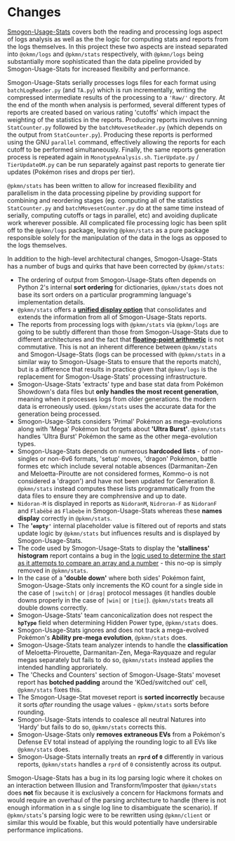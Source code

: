 # Changes

[Smogon-Usage-Stats](https://github.com/Antar1011/Smogon-Usage-Stats) covers both the reading and
processing logs aspect of logs analysis as well as the the logic for computing stats and reports
from the logs themselves. In this project these two aspects are instead separated into `@okmn/logs`
and `@pkmn/stats` respectively, with `@pkmn/logs` being substantially more sophisticated than the
data pipeline provided by Smogon-Usage-Stats for increased flexibilty and performance.

Smogon-Usage-Stats serially processes logs files for each format using `batchLogReader.py` (and
`TA.py`) which is run incrementally, writing the compressed intermediate results of the processing
to a `'Raw/'` directory.  At the end of the month when analysis is performed, several different
types of reports are created based on various rating 'cutoffs' which impact the weighting of the
statistics in the reports. Producing reports involves running `StatCounter.py` followed by the
`batchMovesetReader.py` (which depends on the output from `StatCounter.py`). Producing these reports
is performed using the GNU `parallel` command, effectively allowing the reports for each cutoff to
be performed simultaneously. Finally, the same reports generation process is repeated again in
`MonotypeAnalysis.sh`. `TierUpdate.py` / `TierUpdateOM.py` can be run separately against past
reports to generate tier updates (Pokémon rises and drops per tier).

`@pkmn/stats` has been written to allow for increased flexibility and parallelism in the data
processing pipeline by providing support for combining and reordering stages (eg. computing all of
the statistics `StatCounter.py` and `batchMovesetCounter.py` do at the same time instead of
serially, computing cutoffs or tags in parallel, etc) and avoiding duplicate work wherever possible.
All complicated file processing logic has been split off to the `@pkmn/logs` package, leaving
`@pkmn/stats` as a pure package responsible solely for the manipulation of the data in the logs as
opposed to the logs themselves.

In addition to the high-level architectural changes, Smogon-Usage-Stats has a number of bugs and
quirks that have been corrected by `@pkmn/stats`:

- The ordering of output from Smogon-Usage-Stats often depends on Python 2's internal **sort
  ordering** for dictionaries, `@pkmn/stats` does not base its sort orders on a particular programming
  language's implementation details.
- `@pkmn/stats` offers a [**unified display option**](OUTPUT.md) that consolidates and extends the
  information from all of Smogon-Usage-Stats reports.
- The reports from processing logs with `@pkmn/stats` via `@pkmn/logs` are going to be subtly
  different than those from Smogon-Usage-Stats due to different architectures and the fact that
  [**floating-point arithmetic**](https://en.wikipedia.org/wiki/Floating-point_arithmetic) is not
  commutative. This is not an inherent difference between `@pkmn/stats` and Smogon-Usage-Stats (logs
  can be processed with `@pkmn/stats` in a similar way to Smogon-Usage-Stats to ensure that the
  reports match), but is a difference that results in practice given that `@pkmn/logs` is the
  replacement for Smogon-Usage-Stats' processing infrastructure.
- Smogon-Usage-Stats 'extracts' type and base stat data from Pokémon Showdown's data files but
  **only handles the most recent generation**, meaning when it processes logs from older generations.
  the modern data is erroneously used. `@pkmn/stats` uses the accurate data for the generation being processed.
- Smogon-Usage-Stats considers 'Primal' Pokémon as mega-evolutions along with 'Mega' Pokémon but
  forgets about **'Ultra Burst'**. `@pkmn/stats` handles 'Ultra Burst' Pokémon the same as the other mega-evolution types.
- Smogon-Usage-Stats depends on numerous **hardcoded lists** - of non-singles or non-6v6 formats,
  'setup' moves, 'dragon' Pokémon, battle formes etc which include several notable absences
  (Darmanitan-Zen and Meloetta-Piroutte are not considered formes, Kommo-o is not considered a
  'dragon') and have not been updated for Generation 8. `@pkmn/stats` instead computes these lists
  programmatically from the data files to ensure they are comphrensive and up to date.
- `Nidoran-M` is displayed in reports as `NidoranM`, `Nidroran-F` as `NidoranF` and `Flabébé` as
  `Flabebe` in Smogon-Usage-Stats whereas these **names display** correctly in `@pkmn/stats`.
- The **'`empty'`** internal placeholder value is filtered out of reports and stats update logic by
  `@pkmn/stats` but influences results and is displayed by Smogon-Usage-Stats.
- The code used by Smogon-Usage-Stats to display the **'stalliness' histogram** report contains a
  bug in the [logic used to determine the start as it attempts to compare an array and a
  number](https://github.com/Antar1011/Smogon-Usage-Stats/blob/59a9c1cf3570a9d68d89e073699cce17b1d999c7/StatCounter.py#L354-L356)
  \- this no-op is simply removed in `@pkmn/stats`.
- In the case of a **'double down'** where both sides' Pokémon faint, Smogon-Usage-Stats only
  increments the KO count for a single side in the case of `|switch|` or `|drag|` protocol messages
  (it handles double downs properly in the case of `|win|` or `|tie|`). `@pkmn/stats` treats all
  double downs correctly.
- Smogon-Usage-Stats' team canconicalization does not respect the **`hpType`** field when
  determining Hidden Power type, `@pkmn/stats` does.
- Smogon-Usage-Stats ignores and does not track a mega-evolved Pokémon's **Ability pre-mega
  evolution**, `@pkmn/stats` does.
- Smogon-Usage-Stats team analyzer intends to handle the **classification** of Meloetta-Pirouette,
  Darmanitan-Zen, Mega-Rayquaze and regular megas separately but fails to do so, `@pkmn/stats`
  instead applies the intended handling approriately.
- The 'Checks and Counters' section of Smogon-Usage-Stats' moveset report has **botched padding**
  around the 'KOed/switched out' cell, `@pkmn/stats` fixes this.
- The Smogon-Usage-Stat moveset report is **sorted incorrectly** because it sorts *after* rounding
  the usage values - `@pkmn/stats` sorts before rounding.
- Smogon-Usage-Stats intends to coalesce all neutral Natures into 'Hardy' but fails to do so,
  `@pkmn/stats` corrects this.
- Smogon-Usage-Stats only **removes extraneous EVs** from a Pokémon's Defense EV total instead of
  applying the rounding logic to all EVs like `@pkmn/stats` does.
- Smogon-Usage-Stats internally treats an **`rprd` of `0`** differently in various reports,
  `@pkmn/stats` handles a `rprd` of `0` consistently across its output.

Smogon-Usage-Stats has a bug in its log parsing logic where it chokes on an interaction between
Illusion and Transform/Imposter that `@pkmn/stats` does **not** fix because it is exclusively a
concern for Hackmons formats and would require an overhaul of the parsing architecture to handle
(there is not enough information in a s single log line to disambiguate the scenario). If
`@pkmn/stats`'s parsing logic were to be rewritten using `@pkmn/client` or similar this would be
fixable, but this would potentially have undersirable performance implications.
